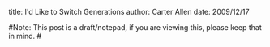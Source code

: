 title: I'd Like to Switch Generations
author: Carter Allen
date: 2009/12/17



#Note:  This post is a draft/notepad, if you are viewing this, please keep that in mind. #
